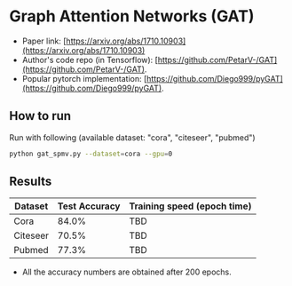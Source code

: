 Graph Attention Networks (GAT)
============

- Paper link: [https://arxiv.org/abs/1710.10903](https://arxiv.org/abs/1710.10903)
- Author's code repo (in Tensorflow):
  [https://github.com/PetarV-/GAT](https://github.com/PetarV-/GAT).
- Popular pytorch implementation:
  [https://github.com/Diego999/pyGAT](https://github.com/Diego999/pyGAT).

How to run
----------

Run with following (available dataset: "cora", "citeseer", "pubmed")
```bash
python gat_spmv.py --dataset=cora --gpu=0
```

Results
-------

| Dataset | Test Accuracy | Training speed (epoch time) |
| ------- | ------------- | --------------------------- |
| Cora | 84.0% | TBD |
| Citeseer | 70.5% | TBD |
| Pubmed | 77.3% | TBD |

* All the accuracy numbers are obtained after 200 epochs.
